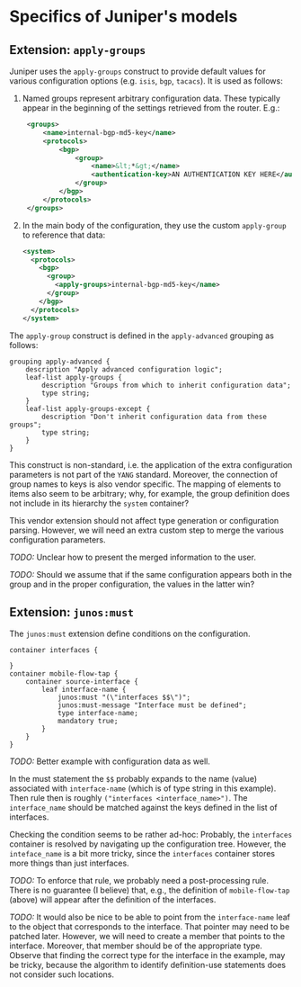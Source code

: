 # Specifics of Juniper's models

## Extension: `apply-groups`

Juniper uses the `apply-groups` construct to provide default values for various configuration options (e.g. `isis`, `bgp`, `tacacs`).
It is used as follows:

1. Named groups represent arbitrary configuration data. These typically appear in the
   beginning of the settings retrieved from the router. E.g.:

   ```xml
    <groups>
        <name>internal-bgp-md5-key</name>
        <protocols>
            <bgp>
                <group>
                    <name>&lt;*&gt;</name>
                    <authentication-key>AN AUTHENTICATION KEY HERE</authentication-key>
                </group>
            </bgp>
        </protocols>
    </groups>
    ```

1. In the main body of the configuration, they use the custom `apply-group` to reference that data:

   ```xml
   <system>
     <protocols>
       <bgp>
         <group>
           <apply-groups>internal-bgp-md5-key</name>
         </group>
       </bgp>
     </protocols>
   </system>
   ```

The `apply-group` construct is defined in the `apply-advanced` grouping as follows:

```yang
grouping apply-advanced {
    description "Apply advanced configuration logic";
    leaf-list apply-groups {
        description "Groups from which to inherit configuration data";
        type string;
    }
    leaf-list apply-groups-except {
        description "Don't inherit configuration data from these groups";
        type string;
    }
}
```

This construct is non-standard, i.e. the application of the extra configuration parameters is not part of the `YANG` standard.
Moreover, the connection of group names to keys is also vendor specific.
The mapping of elements to items also seem to be arbitrary;
why, for example, the group definition does not include in its hierarchy the `system` container?

This vendor extension should not affect type generation or configuration parsing. However, we will
need an extra custom step to merge the various configuration parameters.

_TODO:_ Unclear how to present the merged information to the user.

_TODO:_ Should we assume that if the same configuration appears both in the group
        and in the proper configuration, the values in the latter win?

## Extension: `junos:must`

The `junos:must` extension define conditions on the configuration.

```YANG
container interfaces {

}
container mobile-flow-tap {
    container source-interface {
        leaf interface-name {
            junos:must "(\"interfaces $$\")";
            junos:must-message "Interface must be defined";
            type interface-name;
            mandatory true;
        }
    }
}
```

_TODO:_ Better example with configuration data as well.

In the must statement the `$$` probably expands to the name (value)
associated with `interface-name` (which is of type string in this example).
Then rule then is roughly `("interfaces <interface_name>")`.
The `interface_name` should be matched against the keys defined
in the list of interfaces.

Checking the condition seems to be rather ad-hoc:
Probably, the `interfaces` container is resolved by navigating up the
configuration tree. However, the `inteface_name` is a bit more tricky,
since the `interfaces` container stores more things than just interfaces.

_TODO:_ To enforce that rule, we probably need a post-processing rule.
There is no guarantee (I believe) that, e.g., the definition of
`mobile-flow-tap` (above) will appear after the definition of the interfaces.

_TODO:_ It would also be nice to be able to point from the `interface-name` leaf
to the object that corresponds to the interface. That pointer may need
to be patched later. However, we will need to create a member that points
to the interface. Moreover, that member should be of the appropriate type.
Observe that finding the correct type for the interface in the example,
may be tricky, because the algorithm to identify definition-use statements
does not consider such locations.
